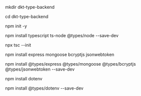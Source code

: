 mkdir dkt-type-backend

cd dkt-type-backend

npm init -y

npm install typescript ts-node @types/node --save-dev

npx tsc --init

npm install express mongoose bcryptjs jsonwebtoken

npm install @types/express @types/mongoose @types/bcryptjs @types/jsonwebtoken --save-dev

npm install dotenv

npm install @types/dotenv --save-dev
